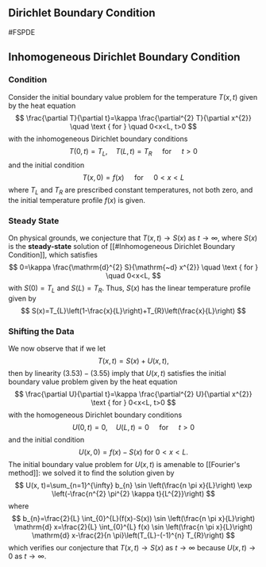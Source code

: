 ## Dirichlet Boundary Condition
#FSPDE 

## Inhomogeneous Dirichlet Boundary Condition
###  Condition
Consider the initial boundary value problem for the temperature $T(x, t)$ given by the heat equation
$$
\frac{\partial T}{\partial t}=\kappa \frac{\partial^{2} T}{\partial x^{2}} \quad \text { for } \quad 0<x<L, t>0
$$
with the inhomogeneous Dirichlet boundary conditions
$$
T(0, t)=T_{L}, \quad T(L, t)=T_{R} \quad \text { for } \quad t>0
$$
and the initial condition
$$
T(x, 0)=f(x) \quad \text { for } \quad 0<x<L
$$
where $T_{L}$ and $T_{R}$ are prescribed constant temperatures, not both zero, and the initial temperature profile $f(x)$ is given.
### Steady State
On physical grounds, we conjecture that $T(x, t) \rightarrow S(x)$ as $t \rightarrow \infty$, where $S(x)$ is the **steady-state** solution of [[#Inhomogeneous Dirichlet Boundary Condition]], which satisfies
$$
0=\kappa \frac{\mathrm{d}^{2} S}{\mathrm{~d} x^{2}} \quad \text { for } \quad 0<x<L,
$$
with $S(0)=T_{L}$ and $S(L)=T_{R}$. Thus, $S(x)$ has the linear temperature profile given by
$$
S(x)=T_{L}\left(1-\frac{x}{L}\right)+T_{R}\left(\frac{x}{L}\right)
$$

### Shifting the Data
We now observe that if we let
$$
T(x, t)=S(x)+U(x, t),
$$
then by linearity $(3.53)-(3.55)$ imply that $U(x, t)$ satisfies the initial boundary value problem given by the heat equation
$$
\frac{\partial U}{\partial t}=\kappa \frac{\partial^{2} U}{\partial x^{2}} \text { for } 0<x<L, t>0
$$
with the homogeneous Dirichlet boundary conditions
$$
U(0, t)=0, \quad U(L, t)=0 \quad \text { for } \quad t>0
$$
and the initial condition
$$
U(x, 0)=f(x)-S(x) \text { for } 0<x<L .
$$
The initial boundary value problem for $U(x, t)$ is amenable to [[Fourier's method]]: we solved it to find the solution given by
$$
U(x, t)=\sum_{n=1}^{\infty} b_{n} \sin \left(\frac{n \pi x}{L}\right) \exp \left(-\frac{n^{2} \pi^{2} \kappa t}{L^{2}}\right)
$$
where
$$
b_{n}=\frac{2}{L} \int_{0}^{L}(f(x)-S(x)) \sin \left(\frac{n \pi x}{L}\right) \mathrm{d} x=\frac{2}{L} \int_{0}^{L} f(x) \sin \left(\frac{n \pi x}{L}\right) \mathrm{d} x-\frac{2}{n \pi}\left(T_{L}-(-1)^{n} T_{R}\right)
$$
which verifies our conjecture that $T(x, t) \rightarrow S(x)$ as $t \rightarrow \infty$ because $U(x, t) \rightarrow 0$ as $t \rightarrow \infty$.